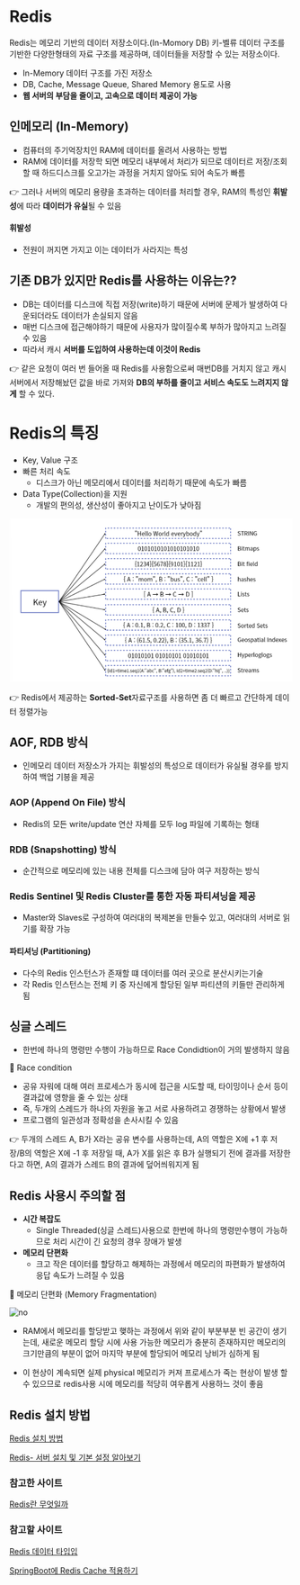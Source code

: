 # Redis

Redis는 메모리 기반의 데이터 저장소이다.(In-Momory DB) 키-벨류 데이터 구조를 기반한 다양한형태의 자료 구조를 제공하며, 데이터들을 저장할 수 있는 저장소이다.

- In-Memory 데이터 구조를 가진 저장소
- DB, Cache, Message Queue, Shared Memory 용도로 사용
- **웹 서버의 부담을 줄이고, 고속으로 데이터 제공이 가능**

## 인메모리 (In-Memory)
- 컴퓨터의 주기억장치인 RAM에 데이터를 올려서 사용하는 방법
- RAM에 데이터를 저장학 되면 메모리 내부에서 처리가 되므로 데이터르 저장/조회할 때 하드디스크를 오고가는 과정을 거치지 않아도 되어 속도가 빠름

👉 그러나 서버의 메모리 용량을 초과하는 데이터를 처리할 경우, RAM의 특성인 **휘발성**에 따라 **데이터가 유실**될 수 있음

#### 휘발성
- 전원이 꺼지면 가지고 이는 데이터가 사라지는 특성


## 기존 DB가 있지만 Redis를 사용하는 이유는??
- DB는 데이터를 디스크에 직접 저장(write)하기 때문에 서버에 문제가 발생하여 다운되더라도 데이터가 손실되지 않음
- 매번 디스크에 접근해야하기 때문에 사용자가 많이질수록 부하가 많아지고 느려질 수 있음
- 따라서 캐시 **서버를 도입하여 사용하는데 이것이 Redis**

👉 같은 요청이 여러 번 들어올 때 Redis를 사용함으로써 매번DB를 거치지 않고 캐시 서버에서 저장해놨던 값을 바로 가져와 **DB의 부하를 줄이고 서비스 속도도 느려지지 않게** 할 수 있다.

# Redis의 특징
- Key, Value 구조
- 빠른 처리 속도
  - 디스크가 아닌 메모리에서 데이터를 처리하기 때문에 속도가 빠름
- Data Type(Collection)을 지원
  - 개발의 편의성, 생산성이 좋아지고 난이도가 낮아짐

<img src="./images/Redis_struct.png">

 
👉 Redis에서 제공하는 **Sorted-Set**자료구조를 사용하면 좀 더 빠르고 간단하게 데이터 정렬가능

## AOF, RDB 방식
- 인메모리 데이터 저장소가 가지는 휘발성의 특성으로 데이터가 유실될 경우를 방지하여 백업 기븡을 제공

### AOP (Append On File) 방식
- Redis의 모든 write/update 연산 자체를 모두 log 파일에 기록하는 형태

### RDB (Snapshotting) 방식
- 순간적으로 메모리에 있는 내용 전체를 디스크에 담아 여구 저장하는 방식

### Redis Sentinel 및 Redis Cluster를 통한 자동 파티셔닝을 제공
- Master와 Slaves로 구성하여 여러대의 복제본을 만들수 있고, 여러대의 서버로 읽기를 확장 가능

#### 파티셔닝 (Partitioning)
- 다수의 Redis 인스턴스가 존재할 떄 데이터를 여러 곳으로 분산시키는기술
- 각 Redis 인스턴스는 전체 키 중 자신에게 할당된 일부 파티션의 키들만 관리하게 됨

## 싱글 스레드
- 한번에 하나의 명령만 수행이 가능하므로 Race Condidtion이 거의 발생하지 않음

🚨 Race condition 
- 공유 자워에 대해 여러 프로세스가 동시에 접근을 시도할 때, 타이밍이나 순서 등이 결과값에 영향을 줄 수 있는 상태
- 즉, 두개의 스레드가 하나의 자원을 놓고 서로 사용하려고 경쟁하는 상황에서 발생
- 프로그램의 일관성과 정확성을 손사시킬 수 있음

👉 두개의 스레드 A, B가 X라는 공유 변수를 사용하는데, A의 역할은 X에 +1 후 저장/B의 역할은 X에 -1 후 저장일 때, A가 X를 읽은 후 B가 실행되기 전에 결과를 저장한다고 하면, A의 결과가 스레드 B의 결과에 덮어씌워지게 됨 

## Redis 사용시 주의할 점
- **시간 복잡도**
  - Single Threaded(싱글 스레드)사용으로 한번에 하나의 명령만수행이 가능하므로 처리 시간이 긴 요청의 경우 장애가 발생
- **메모리 단편화**
  - 크고 작은 데이터를 할당하고 해제하는 과정에서 메모리의 파편화가 발생하여 응답 속도가 느려질 수 있음

🚨 메모리 단편화 (Memory Fragmentation)

<img src="./memory_frag.png" alt="no">

- RAM에서 메모리를 할당받고 햊하는 과정에서 위와 같이 부분부분 빈 공간이 생기는데, 새로운 메모리 할당 시에 사용 가능한 메모리가 충분히 존재하지만 메모리의 크기만큼의 부분이 없어 마지막 부분에 할당되어 메모리 낭비가 심하게 됨

- 이 현상이 계속되면 실제 physical 메모리가 커져 프로세스가 죽는 현상이 발생 할 수 있으므로 redis사용 시에 메모리를 적당히 여우롭게 사용하느 것이 좋음

## Redis 설치 방법
<a href="https://redis.io/docs/latest/operate/oss_and_stack/install/">Redis 설치 방법</a>

<a href="https://server-talk.tistory.com/472">Redis- 서버 설치 및 기본 설정 알아보기</a>

### 참고한 사이트
<a href="https://velog.io/@wnguswn7/Redis%EB%9E%80-%EB%AC%B4%EC%97%87%EC%9D%BC%EA%B9%8C-Redis%EC%9D%98-%ED%8A%B9%EC%A7%95%EA%B3%BC-%EC%82%AC%EC%9A%A9-%EC%8B%9C-%EC%A3%BC%EC%9D%98%EC%A0%90">Redis란 무엇일까</a>

### 참고할 사이트
<a href="https://inpa.tistory.com/entry/REDIS-%F0%9F%93%9A-%EB%8D%B0%EC%9D%B4%ED%84%B0-%ED%83%80%EC%9E%85Collection-%EC%A2%85%EB%A5%98-%EC%A0%95%EB%A6%AC">Redis 데이터 타입입</a>

<a href="https://velog.io/@kimdy0915/SpringBoot-%ED%94%84%EB%A1%9C%EC%A0%9D%ED%8A%B8%EC%97%90%EC%84%9C-%EC%84%B1%EB%8A%A5-%ED%96%A5%EC%83%81%EC%9D%84-%EC%9C%84%ED%95%9C-Redis-Cache-%EC%A0%81%EC%9A%A9%ED%95%98%EA%B8%B0">SpringBoot에 Redis Cache 적용하기</a>

